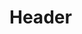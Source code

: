 <!-- TITLE: Shift: Lynx -->
<!-- SUBTITLE: You shift into a lynx, greatly increasing your melee damage as well as the amount of hate you gain in combat.  This form also provides you a chance to ignore your opponents defenses and strike through as well as increasing your base stats. -->

# Header